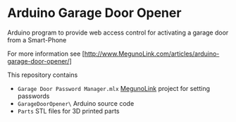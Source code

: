 Arduino Garage Door Opener
==========================

Arduino program to provide web access control for activating a garage door from a Smart-Phone

For more information see [http://www.MegunoLink.com/articles/arduino-garage-door-opener/]

This repository contains
* `Garage Door Password Manager.mlx` [MegunoLink](http://www.MegunoLink.com) project for setting passwords
* `GarageDoorOpener\` Arduino source code
* `Parts` STL files for 3D printed parts
 
